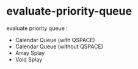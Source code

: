 # evaluate-priority-queue
evaluate priority queue : 
- Calendar Queue (with QSPACE) <br />
- Calendar Queue (without QSPACE) <br />
- Array Splay <br />
- Void Splay <br />
